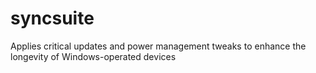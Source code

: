 # syncsuite
Applies critical updates and power management tweaks to enhance the longevity of Windows-operated devices
